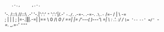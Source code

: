        .-.,     ,.-.
 '-.  /:::\\   //:::\  .-'
 '-.\|':':' `"` ':':'|/.-'
 `-./`. .-=-. .-=-. .`\.-`
   /=- /     |     \ -=\
  ;   |      |      |   ;
  |=-.|______|______|.-=|
  |==  \  0 /_\ 0  /  ==|
  |=   /'---( )---'\   =|
   \   \:   .'.   :/   /
    `\= '--`   `--' =/'
      `-=._     _.=-'
           `"""`

<!---
Zahkc/Zahkc is a ✨ special ✨ repository because its `README.md` (this file) appears on your GitHub profile.
You can click the Preview link to take a look at your changes.
--->
